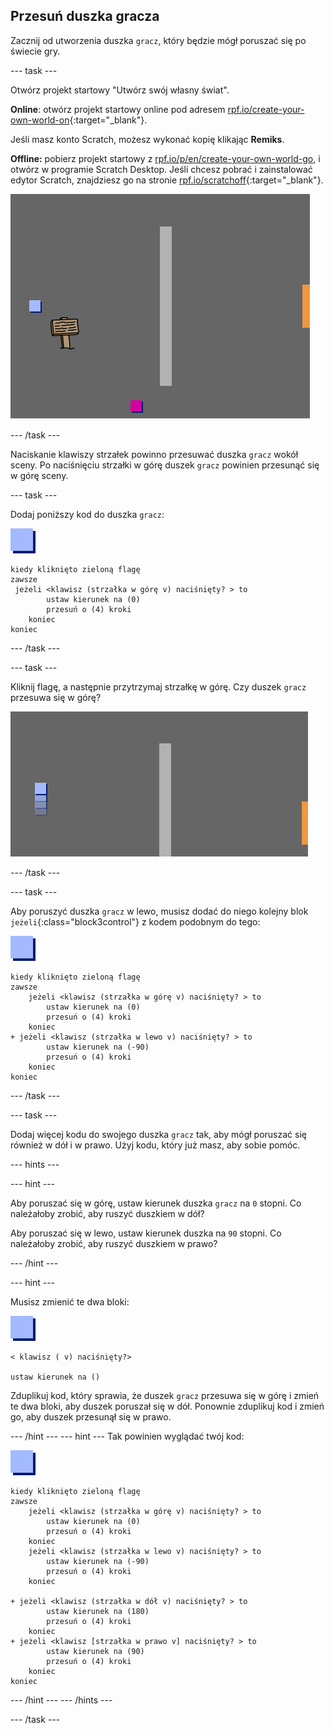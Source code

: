 ## Przesuń duszka gracza

Zacznij od utworzenia duszka `gracz`, który będzie mógł poruszać się po świecie gry.

\--- task \---

Otwórz projekt startowy "Utwórz swój własny świat".

**Online**: otwórz projekt startowy online pod adresem [rpf.io/create-your-own-world-on](http://rpf.io/create-your-own-world-on){:target="_blank"}.

Jeśli masz konto Scratch, możesz wykonać kopię klikając **Remiks**.

**Offline:** pobierz projekt startowy z [rpf.io/p/en/create-your-own-world-go](http://rpf.io/p/en/create-your-own-world-go), i otwórz w programie Scratch Desktop. Jeśli chcesz pobrać i zainstalować edytor Scratch, znajdziesz go na stronie [rpf.io/scratchoff](https://rpf.io/scratchoff){:target="_blank"}.

![zrzut ekranu](images/world-starter.png)

\--- /task \---

Naciskanie klawiszy strzałek powinno przesuwać duszka `gracz` wokół sceny. Po naciśnięciu strzałki w górę duszek `gracz` powinien przesunąć się w górę sceny.

\--- task \---

Dodaj poniższy kod do duszka `gracz`:

![gracz](images/player.png)

```blocks3
kiedy kliknięto zieloną flagę
zawsze 
 jeżeli <klawisz (strzałka w górę v) naciśnięty? > to
        ustaw kierunek na (0)
        przesuń o (4) kroki
    koniec
koniec
```

\--- /task \---

\--- task \---

Kliknij flagę, a następnie przytrzymaj strzałkę w górę. Czy duszek `gracz` przesuwa się w górę?

![zrzut ekranu](images/world-up.png)

\--- /task \---

\--- task \---

Aby poruszyć duszka `gracz` w lewo, musisz dodać do niego kolejny blok `jeżeli`{:class="block3control"} z kodem podobnym do tego:

![gracz](images/player.png)

```blocks3
kiedy kliknięto zieloną flagę
zawsze
    jeżeli <klawisz (strzałka w górę v) naciśnięty? > to
        ustaw kierunek na (0)
        przesuń o (4) kroki
    koniec
+ jeżeli <klawisz (strzałka w lewo v) naciśnięty? > to
        ustaw kierunek na (-90)
        przesuń o (4) kroki
    koniec
koniec
```

\--- /task \---

\--- task \---

Dodaj więcej kodu do swojego duszka `gracz` tak, aby mógł poruszać się również w dół i w prawo. Użyj kodu, który już masz, aby sobie pomóc.

\--- hints \---

\--- hint \---

Aby poruszać się w górę, ustaw kierunek duszka `gracz` na `0` stopni. Co należałoby zrobić, aby ruszyć duszkiem w dół?

Aby poruszać się w lewo, ustaw kierunek duszka na `90` stopni. Co należałoby zrobić, aby ruszyć duszkiem w prawo?

\--- /hint \---

\--- hint \---

Musisz zmienić te dwa bloki:

![gracz](images/player.png)

```blocks3
< klawisz ( v) naciśnięty?>

ustaw kierunek na ()
```

Zduplikuj kod, który sprawia, że duszek `gracz` przesuwa się w górę i zmień te dwa bloki, aby duszek poruszał się w dół. Ponownie zduplikuj kod i zmień go, aby duszek przesunął się w prawo.

\--- /hint \--- \--- hint \--- Tak powinien wyglądać twój kod:

![gracz](images/player.png)

```blocks3
kiedy kliknięto zieloną flagę
zawsze
    jeżeli <klawisz (strzałka w górę v) naciśnięty? > to
        ustaw kierunek na (0)
        przesuń o (4) kroki
    koniec
    jeżeli <klawisz (strzałka w lewo v) naciśnięty? > to
        ustaw kierunek na (-90)
        przesuń o (4) kroki
    koniec

+ jeżeli <klawisz (strzałka w dół v) naciśnięty? > to
        ustaw kierunek na (180)
        przesuń o (4) kroki
    koniec
+ jeżeli <klawisz [strzałka w prawo v] naciśnięty? > to
        ustaw kierunek na (90)
        przesuń o (4) kroki
    koniec
koniec
```

\--- /hint \--- \--- /hints \---

\--- /task \---